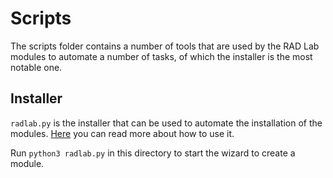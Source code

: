 # Scripts

The scripts folder contains a number of tools that are used by the RAD Lab modules to automate a number of tasks, of which the installer is the most notable one.

## Installer

`radlab.py` is the installer that can be used to automate the installation of the modules.  [Here](../scripts/radlab-installer/README.md) you can read more about how to use it.

Run `python3 radlab.py` in this directory to start the wizard to create a module.

